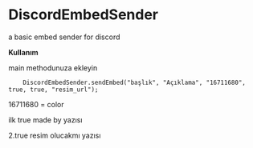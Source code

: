 # DiscordEmbedSender
a basic embed sender for discord

**Kullanım**

main methodunuza ekleyin 

        DiscordEmbedSender.sendEmbed("başlık", "Açıklama", "16711680", true, true, "resim_url");

16711680 = color 

ilk true made by yazısı

2.true resim olucakmı yazısı
